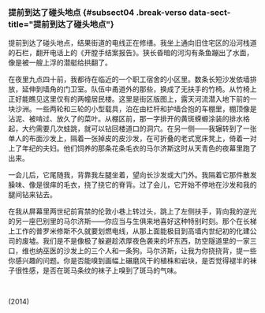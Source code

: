 ### 提前到达了碰头地点 {#subsect04 .break-verso data-sect-title="提前到达了碰头地点"}

提前到达了碰头地点，结果街道的电线正在修缮。我坐上通向旧住宅区的沿河栈道的石栏，翻开电话上的《开膛手结案报告》。狭长昏暗的河沟有条鱼蹦出了水面，像是被一艘上浮的潜艇给拱翻了。

在夜里九点四十前，我都待在临近的一个职工宿舍的小区里。数条长短沙发依墙排放，延伸到墙角的门卫室。队伍中甬道外的那些，换成了无扶手的竹椅。从竹椅上正好能瞧见这里仅有的两幢居民楼。这里是街区版图上，露天河流潜入地下前的一块沙洲。一些两轮和三轮的小型载具，泊在由栏杆和护墙合抱的车棚里，棚顶像是沾泥、被啃过、放久了的菜叶。从棚区前，那一字排开的黄斑蝾螈涂装的排水格起，大约需要几次蛙跳，就可以钻回楼道口的洞穴。在另一侧——我辗转到了一张单人的布面沙发上，隔着一张掉皮的皮沙发，在可折叠的老式宽床凳上，倚着一对上了年纪的夫妇。他们饲养的那条花条毛衣的马尔济斯这时从天青色的夜幕里跑了出来。

一会儿后，它尾随我，背靠我左腿坐着，望向长沙发或大门外。我隔着它那件散发臊味、像是很痒的毛衣，挠了挠它的脊背。过了会儿，它开始不停地在沙发和我的腿间钻来钻去。

在我从屏幕里两世纪前宵禁的伦敦小巷上转过头，跳上了左侧扶手，背向我的逆光的另一座巴别里的马尔济斯——你应当与生俱来地喜好这种特别时刻。那个在长梯上工作的普罗米修斯不久就要划燃电线，从那上面能极目到高墙内世纪初的化建公司的废墟。我们是不是像极了躲避趁浓厚夜色袭来的坏东西，防空隧道里的一家三口，维也纳巫医的沙发上的三个人和一条狗。马尔济斯，让我为你挠挠背，提一些你感兴趣的问题。你是否能嗅到画幅上碾磨风干的植株和岩块，是否觉得褪半的袜子很性感，是否在斑马条纹的袜子上嗅到了斑马的气味。

<br />

<p class="date">(2014)</p>